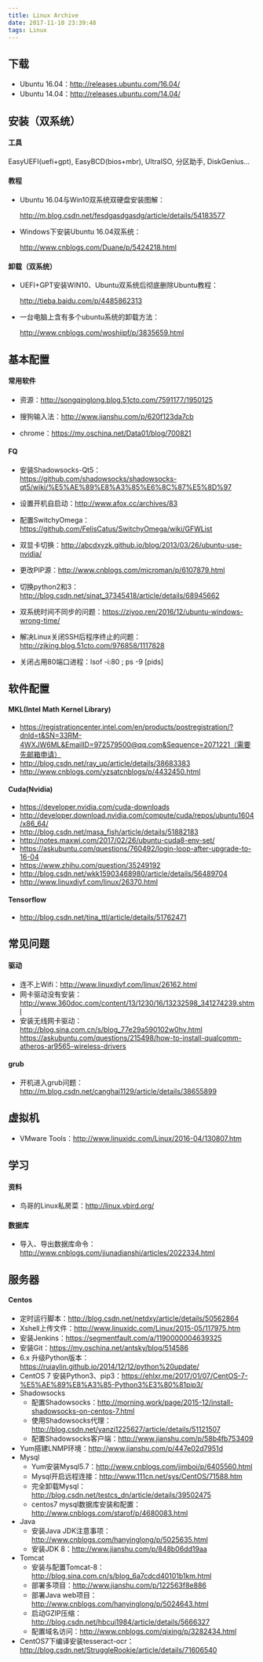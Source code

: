 ```yaml
---
title: Linux Archive
date: 2017-11-10 23:39:48
tags: Linux
---
```


## 下载

* Ubuntu 16.04：http://releases.ubuntu.com/16.04/
* Ubuntu 14.04：http://releases.ubuntu.com/14.04/<!-- more -->

## 安装（双系统）

#### 工具

EasyUEFI(uefi+gpt), EasyBCD(bios+mbr), UltraISO, 分区助手, DiskGenius...

#### 教程

* Ubuntu 16.04与Win10双系统双硬盘安装图解：

  http://m.blog.csdn.net/fesdgasdgasdg/article/details/54183577

* Windows下安装Ubuntu 16.04双系统：

  http://www.cnblogs.com/Duane/p/5424218.html

#### 卸载（双系统）

* UEFI+GPT安装WIN10、Ubuntu双系统后彻底删除Ubuntu教程：

  http://tieba.baidu.com/p/4485862313

* 一台电脑上含有多个ubuntu系统的卸载方法：

  http://www.cnblogs.com/woshijpf/p/3835659.html


## 基本配置

#### 常用软件

* 资源：http://songqinglong.blog.51cto.com/7591177/1950125

* 搜狗输入法：http://www.jianshu.com/p/620f123da7cb

* chrome：https://my.oschina.net/Data01/blog/700821

#### FQ

* 安装Shadowsocks-Qt5：https://github.com/shadowsocks/shadowsocks-qt5/wiki/%E5%AE%89%E8%A3%85%E6%8C%87%E5%8D%97

* 设置开机自启动：http://www.afox.cc/archives/83

* 配置SwitchyOmega：https://github.com/FelisCatus/SwitchyOmega/wiki/GFWList

* 双显卡切换：http://abcdxyzk.github.io/blog/2013/03/26/ubuntu-use-nvidia/

* 更改PIP源：http://www.cnblogs.com/microman/p/6107879.html

* 切换python2和3：http://blog.csdn.net/sinat_37345418/article/details/68945662

* 双系统时间不同步的问题：https://ziyoo.ren/2016/12/ubuntu-windows-wrong-time/

* 解决Linux关闭SSH后程序终止的问题：http://zjking.blog.51cto.com/976858/1117828

* 关闭占用80端口进程：lsof -i:80   ;    ps -9 [pids]

## 软件配置

#### MKL(Intel Math Kernel Library)

* https://registrationcenter.intel.com/en/products/postregistration/?dnld=t&SN=33RM-4WXJW6ML&EmailID=972579500@qq.com&Sequence=2071221（需要先邮箱申请）
* http://blog.csdn.net/ray_up/article/details/38683383
* http://www.cnblogs.com/yzsatcnblogs/p/4432450.html

#### Cuda(Nvidia)

* https://developer.nvidia.com/cuda-downloads
* http://developer.download.nvidia.com/compute/cuda/repos/ubuntu1604/x86_64/
* http://blog.csdn.net/masa_fish/article/details/51882183
* http://notes.maxwi.com/2017/02/26/ubuntu-cuda8-env-set/
* https://askubuntu.com/questions/760492/login-loop-after-upgrade-to-16-04
* https://www.zhihu.com/question/35249192
* http://blog.csdn.net/wkk15903468980/article/details/56489704
* http://www.linuxdiyf.com/linux/26370.html

#### Tensorflow

* http://blog.csdn.net/tina_ttl/article/details/51762471


## 常见问题

#### 驱动
* 连不上Wifi：http://www.linuxdiyf.com/linux/26162.html
* 网卡驱动没有安装：http://www.360doc.com/content/13/1230/16/13232598_341274239.shtml
* 安装无线网卡驱动：
  http://blog.sina.com.cn/s/blog_77e29a590102w0hv.html
  https://askubuntu.com/questions/215498/how-to-install-qualcomm-atheros-ar9565-wireless-drivers

#### grub
* 开机进入grub问题：http://m.blog.csdn.net/canghai1129/article/details/38655899


## 虚拟机

* VMware Tools：http://www.linuxidc.com/Linux/2016-04/130807.htm


## 学习

#### 资料

* 鸟哥的Linux私房菜：http://linux.vbird.org/​

#### 数据库

* 导入、导出数据库命令：http://www.cnblogs.com/jiunadianshi/articles/2022334.html


## 服务器

#### Centos

* 定时运行脚本：http://blog.csdn.net/netdxy/article/details/50562864
* Xshell上传文件：http://www.linuxidc.com/Linux/2015-05/117975.htm
* 安装Jenkins：https://segmentfault.com/a/1190000004639325
* 安装Git：https://my.oschina.net/antsky/blog/514586
* 6.x 升级Python版本：https://ruiaylin.github.io/2014/12/12/python%20update/
* CentOS 7 安装Python3、pip3：https://ehlxr.me/2017/01/07/CentOS-7-%E5%AE%89%E8%A3%85-Python3%E3%80%81pip3/
* Shadowsocks
     * 配置Shadowsocks：http://morning.work/page/2015-12/install-shadowsocks-on-centos-7.html
     * 使用Shadowsocks代理：http://blog.csdn.net/yanzi1225627/article/details/51121507
     * 配置Shadowsocks客户端：http://www.jianshu.com/p/58b4fb753409
* Yum搭建LNMP环境：http://www.jianshu.com/p/447e02d7951d
* Mysql
     * Yum安装Mysql5.7：http://www.cnblogs.com/jimboi/p/6405560.html
     * Mysql开启远程连接：http://www.111cn.net/sys/CentOS/71588.htm
     * 完全卸载Mysql：http://blog.csdn.net/testcs_dn/article/details/39502475
     * centos7 mysql数据库安装和配置：http://www.cnblogs.com/starof/p/4680083.html
* Java
     * 安装Java JDK注意事项：http://www.cnblogs.com/hanyinglong/p/5025635.html
     * 安装JDK 8：http://www.jianshu.com/p/848b06dd19aa
* Tomcat
     * 安装与配置Tomcat-8：http://blog.sina.com.cn/s/blog_6a7cdcd40101b1km.html
     * 部署多项目：http://www.jianshu.com/p/122563f8e886
     * 部署Java web项目：http://www.cnblogs.com/hanyinglong/p/5024643.html
     * 启动GZIP压缩：http://blog.csdn.net/hbcui1984/article/details/5666327
     * 配置域名访问：http://www.cnblogs.com/qixing/p/3282434.html
* CentOS7下编译安装tesseract-ocr：http://blog.csdn.net/StruggleRookie/article/details/71606540